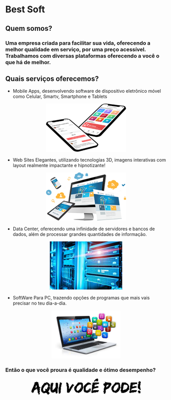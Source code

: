 # Best Soft

## Quem somos?

### Uma empresa criada para facilitar sua vida, oferecendo a melhor qualidade em serviço, por uma preço acessível. Trabalhamos com diversas plataformas oferecendo a você o que há de melhor.

## Quais serviços oferecemos?
* Mobile Apps, desenvolvendo software de dispositivo eletrônico móvel como Celular, Smartv, Smartphone e Tablets
<p align="center">
  <img src="https://github.com/Best-SoftBR/Best-SoftBR.github.io/blob/main/images/Mobile%20imagem%2001.png" width="250px" height="150px"/></p>

* Web Sites Elegantes, utilizando tecnologias 3D, imagens interativas com layout realmente impactante e hipnotizante! 
<p align="center">
  <img src="https://github.com/Best-SoftBR/Best-SoftBR.github.io/blob/main/images/web%20imagem%2002.png" width="250px" height="150px"/></p>

* Data Center,  oferecendo uma infinidade de servidores e bancos de dados, além de processar grandes quantidades de informação.
<p align="center">
  <img src="https://github.com/Best-SoftBR/Best-SoftBR.github.io/blob/main/images/DataCenter.jpg"250px" height="150px"/></p>

* SoftWare Para PC,  trazendo opções de programas que mais vais precisar no teu dia-a-dia.
<p align="center">
  <img src="https://github.com/Best-SoftBR/Best-SoftBR.github.io/blob/main/images/soft%20imagem%2004.jpg"250px" height="150px"/></p>
                                                                                                                              
   ### Então o que você proura é qualidade e ótimo desempenho?
   <p align="center">
  <img src="https://github.com/Best-SoftBR/Best-SoftBR.github.io/blob/main/images/gif.gif"100 height="50x"/></p>


